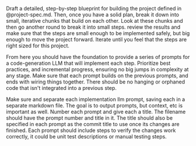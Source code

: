 Draft a detailed, step-by-step blueprint for building the project defined in @project-spec.md. Then, once you have a solid plan, break it down into small, iterative chunks that build on each other. Look at these chunks and then go another round to break it into small steps. review the results and make sure that the steps are small enough to be implemented safely, but big enough to move the project forward. Iterate until you feel that the steps are right sized for this project.

From here you should have the foundation to provide a series of prompts for a code-generation LLM that will implement each step. Prioritize best practices, and incremental progress, ensuring no big jumps in complexity at any stage. Make sure that each prompt builds on the previous prompts, and ends with wiring things together. There should be no hanging or orphaned code that isn't integrated into a previous step.

Make sure and separate each implementation llm prompt, saving each in a separate markdown file. The goal is to output prompts, but context, etc is important as well. Number each prompt and give each a title. The filename should have the prompt number and title in it. The title should also be specified in each prompt as the commit title to use once its changes are finished. Each prompt should include steps to verify the changes work correctly, it could be unit test descriptions or manual testing steps.
